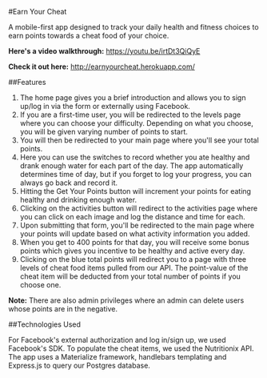 #Earn Your Cheat

A mobile-first app designed to track your daily health and fitness choices to earn points towards a cheat food of your choice.

**Here's a video walkthrough:** https://youtu.be/irtDt3QiQyE

**Check it out here:** http://earnyourcheat.herokuapp.com/

##Features

1. The home page gives you a brief introduction and allows you to sign up/log in via the form or externally using Facebook.
2. If you are a first-time user, you will be redirected to the levels page where you can choose your difficulty. Depending on what you choose, you will be given varying number of points to start.
3. You will then be redirected to your main page where you'll see your total points.
4. Here you can use the switches to record whether you ate healthy and drank enough water for each part of the day. The app automatically determines time of day, but if you forget to log your progress, you can always go back and record it.
5. Hitting the Get Your Points button will increment your points for eating healthy and drinking enough water.
6. Clicking on the activities button will redirect to the activities page where you can click on each image and log the distance and time for each.
7. Upon submitting that form, you'll be redirected to the main page where your points will update based on what activity information you added.
8. When you get to 400 points for that day, you will receive some bonus points which gives you incentive to be healthy and active every day.
9. Clicking on the blue total points will redirect you to a page with three levels of cheat food items pulled from our API. The point-value of the cheat item will be deducted from your total number of points if you choose one.

**Note:** There are also admin privileges where an admin can delete users whose points are in the negative.

##Technologies Used

For Facebook's external authorization and log in/sign up, we used Facebook's SDK.
To populate the cheat items, we used the Nutritionix API.
The app uses a Materialize framework, handlebars templating and Express.js to query our Postgres database.
